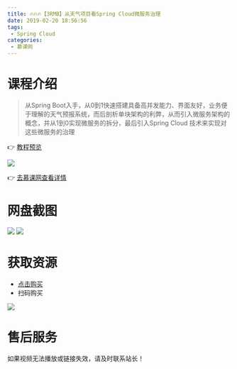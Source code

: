 ```yaml
---
title: 🔥🔥🔥【3RMB】从天气项目看Spring Cloud微服务治理
date: 2019-02-20 18:56:56
tags:
 - Spring Cloud
categories:
 - 慕课网
---
```

# 课程介绍
> 从Spring Boot入手，从0到1快速搭建具备高并发能力、界面友好，业务便于理解的天气预报系统，而后剖析单块架构的利弊，从而引入微服务架构的概念，并从1到0实现微服务的拆分，最后引入Spring Cloud 技术来实现对这些微服务的治理

👉 [教程预览](https://pan.baidu.com/s/16S_oC9R2OlYjUd8iMHqulA)

<!--more-->

![](https://i.loli.net/2019/02/20/5c6d3872d6e59.png)

👉 [去慕课网查看详情](https://coding.imooc.com/class/177.html)

# 网盘截图
![](https://i.loli.net/2019/02/20/5c6d3872bb46e.png)
![](https://i.loli.net/2019/02/20/5c6d3872b3d61.png)

# 获取资源
- [点击购买](http://t.cn/EV1oMhN)
- 扫码购买

![](https://i.loli.net/2019/02/20/5c6d3872940fa.png)

# 售后服务

如果视频无法播放或链接失效，请及时联系站长！
